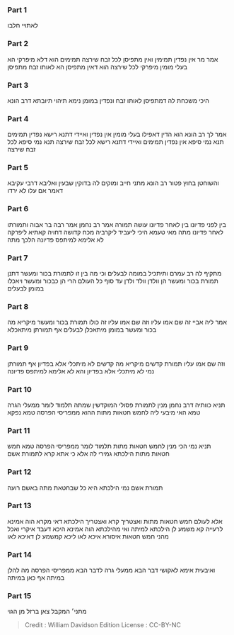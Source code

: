 
### Part 1
לאתויי חלבו

### Part 2
אמר מר אין נפדין תמימין ואין מתפיסן לכל זבח שירצה תמימים הוא דלא מיפרקי הא בעלי מומין מיפרקי לכל שירצה הוא דאין מתפיסן הא לאותו זבח מתפיסן

### Part 3
היכי משכחת לה דמתפיסן לאותו זבח ונפדין במומן נימא תיהוי תיובתא דרב הונא 

### Part 4
אמר לך רב הונא הוא הדין דאפילו בעלי מומין אין נפדין ואיידי דתנא רישא נפדין תמימים תנא נמי סיפא אין נפדין תמימים ואיידי דתנא רישא לכל זבח שירצה תנא נמי סיפא לכל זבח שירצה

### Part 5
והשוחטן בחוץ פטור רב הונא מתני חייב ומוקים לה בדוקין שבעין ואליבא דרבי עקיבא דאמר אם עלו לא ירדו

### Part 6
בין לפני פדיונו בין לאחר פדיונו עושה תמורה אמר רב נחמן אמר רבה בר אבוה ותמורתו לאחר פדיונו מתה מאי טעמא היכי ליעביד ליקרביה מכח קדושה דחויה קאתיא ליפרקה לא אלימא למיתפס פדיונה הלכך מתה

### Part 7
מתקיף לה רב עמרם ותיתכיל במומה לבעלים וכי מה בין זו לתמורת בכור ומעשר דתנן תמורת בכור ומעשר הן וולדן וולד ולדן עד סוף כל העולם הרי הן כבכור ומעשר ויאכלו במומן לבעלים

### Part 8
אמר ליה אביי זה שם אמו עליו וזה שם אמו עליו זה כולו תמורת בכור ומעשר מיקריא מה בכור ומעשר במומן מיתאכלן לבעלים אף תמורתן מיתאכלא 

### Part 9
וזה שם אמו עליו תמורת קדשים מיקריא מה קדשים לא מיתכלי אלא בפדיון אף תמורתן נמי לא מיתכלי אלא בפדיון והא לא אלימא למיתפס פדיונה 

### Part 10
תניא כוותיה דרב נחמן מנין לתמורת פסולי המוקדשין שמתה תלמוד לומר ממעלי הגרה טמא האי מיבעי ליה לחמש חטאות מתות ההוא ממפריסי הפרסה טמא נפקא

### Part 11
תניא נמי הכי מנין לחמש חטאות מתות תלמוד לומר ממפריסי הפרסה טמא חמש חטאות מתות הילכתא גמירי לה אלא כי אתא קרא לתמורת אשם 

### Part 12
תמורת אשם נמי הילכתא היא כל שבחטאת מתה באשם רועה

### Part 13
אלא לעולם חמש חטאות מתות ואצטריך קרא ואצטריך הילכתא דאי מקרא הוה אמינא לרעייה קא משמע לן הילכתא למיתה ואי מהילכתא הוה אמינא היכא דעבד איקרי ואכל מהני חמש חטאות איסורא איכא לאו ליכא קמשמע לן דאיכא לאו

### Part 14
ואיבעית אימא לאקושי דבר הבא ממעלי גרה לדבר הבא ממפריסי הפרסה מה להלן במיתה אף כאן במיתה

### Part 15
מתני׳ המקבל צאן ברזל מן הגוי

>Credit : William Davidson Edition
>License : CC-BY-NC
